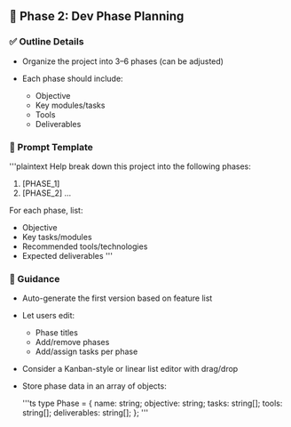 ## 🔨 Phase 2: Dev Phase Planning

### ✅ Outline Details

* Organize the project into 3–6 phases (can be adjusted)
* Each phase should include:

  * Objective
  * Key modules/tasks
  * Tools
  * Deliverables

### 🧰 Prompt Template

'''plaintext
Help break down this project into the following phases:
1. [PHASE_1]
2. [PHASE_2]
...

For each phase, list:
- Objective
- Key tasks/modules
- Recommended tools/technologies
- Expected deliverables
'''

### 🧭 Guidance

* Auto-generate the first version based on feature list
* Let users edit:

  * Phase titles
  * Add/remove phases
  * Add/assign tasks per phase
* Consider a Kanban-style or linear list editor with drag/drop
* Store phase data in an array of objects:

  '''ts
  type Phase = {
    name: string;
    objective: string;
    tasks: string[];
    tools: string[];
    deliverables: string[];
  };
  '''

